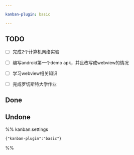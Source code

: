 ```yaml
---

kanban-plugin: basic

---
```


## TODO

- [ ] 完成2个计算机网络实验
- [ ] 编写android第一个demo apk，并且改写成webview的情况
- [ ] 学习webview相关知识
- [ ] 完成罗切斯特大学作业


## Done



## Undone





%% kanban:settings
```
{"kanban-plugin":"basic"}
```
%%